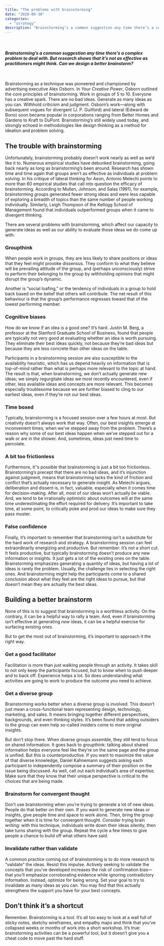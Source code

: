 ```yaml
---
title: "The problems with brainstorming"
date: "2020-09-30"
categories:
  - "strategy"
description: "Brainstorming’s a common suggestion any time there’s a complex problem to deal with. But research shows that it’s not as effective as practitioners might think. Can we design a better brainstorm?"
---
```


 

#### _Brainstorming’s a common suggestion any time there’s a complex problem to deal with. But research shows that it’s not as effective as practitioners might think. Can we design a better brainstorm?_

 

Brainstorming as a technique was pioneered and championed by advertising executive Alex Osborn. In _Your Creative Power_, Osborn outlined the core principles of brainstorming. Work in groups of 5 to 10. Everyone has a creative spark. There are no bad ideas. Generate as many ideas as you can. Withhold criticism and judgment. Osborn’s work—along with subsequent vogues for divergent (J. P. Guilford) and lateral (Edward de Bono) soon became popular in corporations ranging from Better Homes and Gardens to Kraft to DuPont. Brainstorming’s still widely used today, and strongly echoed in methodologies like design thinking as a method for ideation and problem solving.

## The trouble with brainstorming

Unfortunately, brainstorming probably doesn’t work nearly as well as we’d like it to. Numerous empirical studies have debunked brainstorming, going back nearly as long as brainstorming’s been around. Research has shown time and time again that groups aren’t as effective as individuals at problem solving. In his critique of lateral thinking for Aeon, Antonio Melechi points to more than 60 empirical studies that call into question the efficacy of brainstorming. According to Mullen, Johnson, and Salas (1991), for example, brainstorming groups generated fewer strong ideas and were less capable of exploring a breadth of topics than the same number of people working individually. Similarly, Leigh Thompson of the Kellogg School of Management found that individuals outperformed groups when it came to divergent thinking. 

There are several problems with brainstorming, which affect our capacity to generate ideas as well as our ability to evaluate those ideas we do come up with. 

### Groupthink

When people work in groups, they are less likely to share positions or ideas that they feel might provoke dissensus. They conform to what they believe will be prevailing attitude of the group, and (perhaps unconsciously) strive to perform their belonging to the group by withholding opinions that might disrupt the group’s dynamic. 

Another is “social loafing,” or the tendency of individuals in a group to hold back based on the belief that others will contribute. The net result of this behaviour is that the group’s performance regresses toward that of the lowest performing member. 

### Cognitive biases

How do we know if an idea is a good one? It’s hard. Justin M. Berg, a professor at the Stanford Graduate School of Business, found that people are typically not very good at evaluating whether an idea is worth pursuing. They eliminate their best ideas quickly, not because they’re bad ideas but because they are less concrete than other ideas on the table. 

Participants in a brainstorming session are also susceptible to the availability heuristic, which has us depend heavily on information that is top-of-mind rather than what is perhaps more relevant to the topic at hand. The result is that, when brainstorming, we don’t actually generate new ideas; we simply regurgitate ideas we most recently encountered, even if other, less available ideas and concepts are more relevant. This becomes especially troublesome because we are further biased to cling to our earliest ideas, even if they’re not our best ideas.

### Time boxed

Typically, brainstorming is a focused session over a few hours at most. But creativity doesn’t always work that way. Often, our best insights emerge at inconvenient times, when we’ve stepped away from the problem. There’s a reason why some of our best ideas happen when we’ve stepped out for a walk or are in the shower. And, sometimes, ideas just need time to percolate. 

### A bit too frictionless

Furthermore, it'’s possible that brainstorming is just a bit too frictionless. Brainstorming’s precept that there are no bad ideas, and it’s injunction against judgment, means that brainstorming lacks the kind of friction and conflict that’s actually necessary to generate insight. As Melechi argues, deliberation and dissent is, in fact, valuable, especially when it comes time for decision-making. After all, most of our ideas won’t actually be viable. And, we tend to be irrationally optimistic about outcomes will at the same time underestimating the effort required for delivery. It’s important to take time, at some point, to critically poke and prod our ideas to make sure they pass muster. 

### False confidence

Finally, it’s important to remember that brainstorming isn’t a substitute for the hard work of research and strategy. A brainstorming session can feel extraordinarily energizing and productive. But remember: it’s not a short cut. It feels productive, but typically brainstorming doesn’t produce any new information or insights. It just gets a lot of the existing ones on the table. Brainstorming emphasizes generating a quantity of ideas, but having a lot of ideas is rarely the problem. Usually, the challenge lies in selecting the right ones. And brainstorming might help the participants come to a shared conclusion about what they feel are the right ideas to pursue, but that doesn’t mean they are actually the best ideas. 

## Building a better brainstorm

None of this is to suggest that brainstorming is a worthless activity. On the contrary, it can be a helpful way to rally a team. And, even if brainstorming isn’t effective at generating _new_ ideas, it can be a helpful exercise for surfacing existing ones. 

But to get the most out of brainstorming, it’s important to approach it the right way. 

### Get a good facilitator

Facilitation is more than just walking people through an activity. It takes skill to not only keep the participants focused, but to know when to push deeper and to back off. Experience helps a lot. So does understanding what activities are going to work to produce the outcome you need to achieve. 

### Get a diverse group

Brainstorming works better when a diverse group is involved. This doesn’t just mean a cross-functional team representing design, technology, marketing, and sales. It means bringing together different perspectives, backgrounds, and even thinking styles. It’s been found that adding outsiders to the group can even help so-called insiders come to more original insights. 

But don’t stop there. When diverse groups assemble, they still tend to focus on shared information. It goes back to groupthink: talking about shared information helps everyone feel like they’re on the same page and the group is unified. But this is counterproductive. If you want to maximize the value of that diverse knowledge, Daniel Kahnemann suggests asking each participant to independently compose a summary of their position on the issue being discussed. As well, call out each individual’s area of expertise. Make sure that they know that their unique perspective is critical to the choices that are being made. 

### Brainstorm for convergent thought

Don’t use brainstorming when you’re trying to generate a lot of new ideas. People do that better on their own. If you want to generate new ideas or insights, give people time and space to work alone. Then, bring the group together when it is time for convergent thought. Consider trying brain writing: with this technique, individuals write down their ideas silently, then take turns sharing with the group. Repeat the cycle a few times to give people a chance to build off what others have said. 

### Invalidate rather than validate

A common practice coming out of brainstorming is to do more research to “validate” the ideas. Resist this impulse. Actively seeking to validate the concepts that you’ve developed increases the risk of confirmation bias—that you’ll emphasize corroborating evidence while ignoring contradictory information. Instead, optimize for being wrong. Set your goal to try to invalidate as many ideas as you can. You may find that this actually strengthens the support you have for your best concepts. 

## Don’t think it’s a shortcut

Remember. Brainstorming is a tool. It’s all too easy to look at a wall full of sticky notes, sketchy wireframes, and empathy maps and think that you’ve collapsed weeks or months of work into a short workshop. It’s true: brainstorming activities can be a powerful tool, but it doesn’t give you a cheat code to move past the hard stuff.

